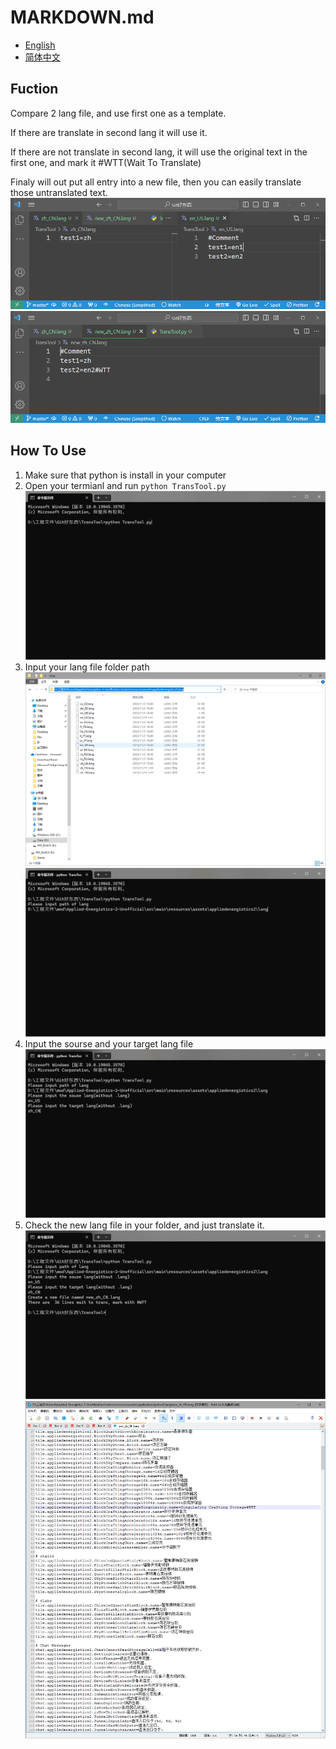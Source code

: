 # MARKDOWN.md

- [English](README.md)
- [简体中文](README.zh_CN.md)

## Fuction

Compare 2 lang file, and use first one as a template.

If there are translate in second lang it will use it.

If there are not translate in second lang, it will use the original text in the first one, and mark it #WTT(Wait To Translate)

Finaly will out put all entry into a new file, then you can easily translate those untranslated text.
![before](img/before.png)
![result](img/result.png)

## How To Use

1. Make sure that python is install in your computer
2. Open your termianl and run `python TransTool.py`
![Terminal](img/typeInCode.png)
3. Input your lang file folder path
![GetPath](img/getPath.png)
![CopyIntoTerminal](img/copyIntoTermianl.png)
4. Input the sourse and your target lang file
![InPutLangName](img/InPutLangName.png)
5. Check the new lang file in your folder, and just translate it.
![Done](img/done.png)
![NewFileWithWTTTag](img/newFileWithWTTTag.png)
